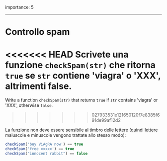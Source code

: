 importance: 5

---

# Controllo spam

<<<<<<< HEAD
Scrivete una funzione `checkSpam(str)` che ritorna `true` se `str` contiene 'viagra' o 'XXX', altrimenti false.
=======
Write a function `checkSpam(str)` that returns `true` if `str` contains 'viagra' or 'XXX', otherwise `false`.
>>>>>>> 027933531e121650120f7e8385f691de99af12d2

La funzione non deve essere sensibile al timbro delle lettere (quindi lettere maiuscole e minuscole vengono trattate allo stesso modo):

```js
checkSpam('buy ViAgRA now') == true
checkSpam('free xxxxx') == true
checkSpam("innocent rabbit") == false
```

